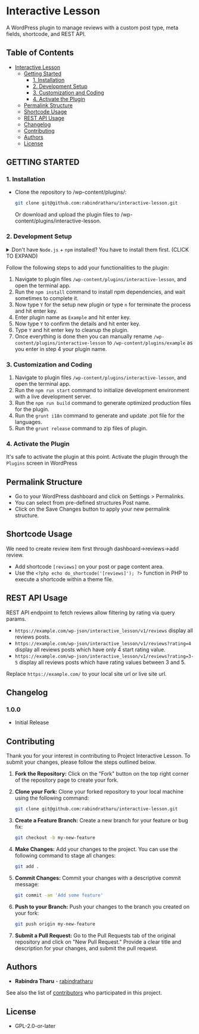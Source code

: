 # Interactive Lesson

A WordPress plugin to manage reviews with a custom post type, meta fields, shortcode, and REST API.

## Table of Contents

- [Interactive Lesson](#interactive-lesson)
  - [Getting Started](#getting-started)
    - [1. Installation](#1-installation)
    - [2. Development Setup](#2-development-setup)
    - [3. Customization and Coding](#3-customization-and-coding)
    - [4. Activate the Plugin](#4-activate-the-plugin)
  - [Permalink Structure](#permalink-structure)
  - [Shortcode Usage](#shortcode-usage)
  - [REST API Usage](#rest-api-usage)
  - [Changelog](#changelog)
  - [Contributing](#contributing)
  - [Authors](#authors)
  - [License](#license)

## GETTING STARTED

### 1. Installation

- Clone the repository to /wp-content/plugins/:

  ```sh
  git clone git@github.com:rabindratharu/interactive-lesson.git
  ```

  Or download and upload the plugin files to /wp-content/plugins/interactive-lesson.

### 2. Development Setup

<details>
 <summary> Don't have <code>Node.js</code> + <code>npm</code> installed? You have to install them first. (CLICK TO EXPAND)</summary>

Go to the Node's site [download + install](https://nodejs.org/en/download/) Node on your system. This will install both `Node.js` and `npm`, i.e., node package manager — the command line interface of Node.js.

You can verify the installation by opening your terminal app and typing...

```sh
node -v
# Results into 7.19.1 — or installed version.

npm -v
# Results into v14.15.1 — or installed version.
```

</details>

Follow the following steps to add your functionalities to the plugin:

1. Navigate to plugin files `/wp-content/plugins/interactive-lesson`, and open the terminal app.
2. Run the `npm install` command to install npm dependencies, and wait sometimes to complete it.
3. Now type `Y` for the setup new plugin or type `n` for terminate the process and hit enter key.
4. Enter plugin name as `Example` and hit enter key.
5. Now type `Y` to confirm the details and hit enter key.
6. Type `Y` and hit enter key to cleanup the plugin.
7. Once everything is done then you can manually rename `/wp-content/plugins/interactive-lesson` to `/wp-content/plugins/example` as you enter in step 4 your plugin name.


### 3. Customization and Coding

1. Navigate to plugin files `/wp-content/plugins/interactive-lesson`, and open the terminal app.
2. Run the `npm run start` command to initialize development environment with a live development server.
3. Run the `npm run build` command to generate optimized production files for the plugin.
4. Run the `grunt i18n` command to generate and update .pot file for the languages.
5. Run the `grunt release` command to zip files of plugin.


### 4. Activate the Plugin

It's safe to activate the plugin at this point. Activate the plugin through the `Plugins` screen in WordPress

## Permalink Structure

- Go to your WordPress dashboard and click on Settings > Permalinks.
- You can select from pre-defined structures Post name.
- Click on the Save Changes button to apply your new permalink structure.

## Shortcode Usage

We need to create review item first through dashboard->reviews->add review.

- Add shortcode `[reviews]` on your post or page content area.
- Use the `<?php echo do_shortcode('[reviews]'); ?>` function in PHP to execute a shortcode within a theme file.

## REST API Usage

REST API endpoint to fetch reviews allow filtering by rating via query params.

- `https://example.com/wp-json/interactive_lesson/v1/reviews` display all reviews posts.
- `https://example.com/wp-json/interactive_lesson/v1/reviews?rating=4` display all reviews posts which have only 4 start rating value.
- `https://example.com/wp-json/interactive_lesson/v1/reviews?rating=3-5` display all reviews posts which have rating values between 3 and 5.

Replace `https://example.com/` to your local site url or live site url.

## Changelog

### 1.0.0

- Initial Release

## Contributing

Thank you for your interest in contributing to Project Interactive Lesson. To submit your changes, please follow the steps outlined below.

1. **Fork the Repository:** Click on the "Fork" button on the top right corner of the repository page to create your fork.

2. **Clone your Fork:** Clone your forked repository to your local machine using the following command:

   ```sh
   git clone git@github.com:rabindratharu/interactive-lesson.git
   ```

3. **Create a Feature Branch:** Create a new branch for your feature or bug fix:

   ```sh
   git checkout -b my-new-feature
   ```

4. **Make Changes:** Add your changes to the project. You can use the following command to stage all changes:

   ```sh
   git add .
   ```

5. **Commit Changes:** Commit your changes with a descriptive commit message:

   ```sh
   git commit -am 'Add some feature'
   ```

6. **Push to your Branch:** Push your changes to the branch you created on your fork:

   ```sh
   git push origin my-new-feature
   ```

7. **Submit a Pull Request:** Go to the Pull Requests tab of the original repository and click on "New Pull Request." Provide a clear title and description for your changes, and submit the pull request.

## Authors

- **Rabindra Tharu** - [rabindratharu](https://www.linkedin.com/in/rabindratharu/)

See also the list of [contributors](https://github.com/rabindratharu/interactive-lesson) who participated in this project.


## License

- GPL-2.0-or-later